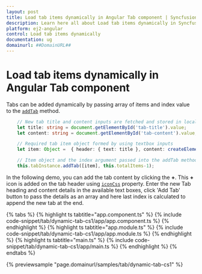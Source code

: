 ```yaml
---
layout: post
title: Load tab items dynamically in Angular Tab component | Syncfusion
description: Learn here all about Load tab items dynamically in Syncfusion Angular Tab component of Syncfusion Essential JS 2 and more.
platform: ej2-angular
control: Load tab items dynamically 
documentation: ug
domainurl: ##DomainURL##
---
```


# Load tab items dynamically in Angular Tab component

Tabs can be added dynamically by passing array of items and index value to the [`addTab`](https://ej2.syncfusion.com/angular/documentation/api/tab#addtab) method.

```typescript
    // New tab title and content inputs are fetched and stored in local variable
    let title: string = document.getElementById('tab-title').value;
    let content: string = document.getElementById('tab-content').value;

    // Required tab item object formed by using textbox inputs
    let item: Object =  { header: { text: title }, content: createElement('pre', { innerHTML: content.replace(/\n/g, '<br>\n') }).outerHTML };

    // Item object and the index argument passed into the addTab method to add a new tab
    this.tabInstance.addTab([item], this.totalItems-1);
```

In the following demo, you can add the tab content by clicking the **+**.  This **+** icon is added on the tab header using [`iconCss`](https://ej2.syncfusion.com/angular/documentation/api/tab/header#iconcss) property.  Enter the new Tab heading and content details in the available text boxes, click 'Add Tab' button to pass the details as an array and here last index is calculated to append the new tab at the end.

{% tabs %}
{% highlight ts tabtitle="app.component.ts" %}
{% include code-snippet/tab/dynamic-tab-cs1/app/app.component.ts %}
{% endhighlight %}
{% highlight ts tabtitle="app.module.ts" %}
{% include code-snippet/tab/dynamic-tab-cs1/app/app.module.ts %}
{% endhighlight %}
{% highlight ts tabtitle="main.ts" %}
{% include code-snippet/tab/dynamic-tab-cs1/app/main.ts %}
{% endhighlight %}
{% endtabs %}
  
{% previewsample "page.domainurl/samples/tab/dynamic-tab-cs1" %}
